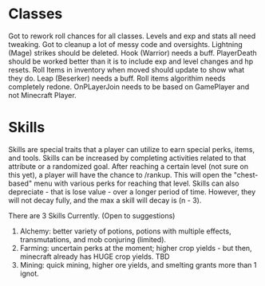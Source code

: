 # Classes 
Got to rework roll chances for all classes. Levels and exp and stats all need tweaking. Got to cleanup a lot of messy code and oversights. Lightning (Mage) strikes should be deleted. Hook (Warrior) needs a buff. PlayerDeath should be worked better than it is to include exp and level changes and hp resets. Roll Items in inventory when moved should update to show what they do. Leap (Beserker) needs a buff. Roll items algorithim needs completely redone. OnPLayerJoin needs to be based on GamePlayer and not Minecraft Player.

# Skills
Skills are special traits that a player can utilize to earn special perks, items, and tools. Skills can be increased by completing
activities related to that attribute or a randomized goal. After reaching a certain level (not sure on this yet), a player will have the chance to /rankup. This will open the "chest-based" menu with various perks for reaching that level. Skills can also depreciate - that is lose value - over a longer period of time. However, they will not decay fully, and the max a skill will decay is (n - 3).

There are 3 Skills Currently. (Open to suggestions)
<ol>
  <li> Alchemy: better variety of potions, potions with multiple effects, transmutations, and mob conjuring (limited).
  <li> Farming: uncertain perks at the moment; higher crop yields - but then, minecraft already has HUGE crop yields. TBD
  <li> Mining: quick mining, higher ore yields, and smelting grants more than 1 ignot.
